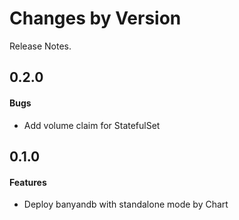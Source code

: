 Changes by Version
==================
Release Notes.

0.2.0
------------------

#### Bugs

- Add volume claim for StatefulSet

0.1.0
------------------

#### Features
- Deploy banyandb with standalone mode by Chart
